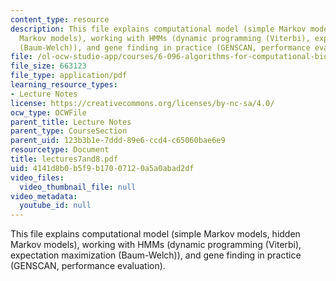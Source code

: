 ```yaml
---
content_type: resource
description: This file explains computational model (simple Markov models, hidden
  Markov models), working with HMMs (dynamic programming (Viterbi), expectation maximization
  (Baum-Welch)), and gene finding in practice (GENSCAN, performance evaluation).
file: /ol-ocw-studio-app/courses/6-096-algorithms-for-computational-biology-spring-2005/4141d8b0b5f9b17007120a5a0abad2df_lectures7and8.pdf
file_size: 663123
file_type: application/pdf
learning_resource_types:
- Lecture Notes
license: https://creativecommons.org/licenses/by-nc-sa/4.0/
ocw_type: OCWFile
parent_title: Lecture Notes
parent_type: CourseSection
parent_uid: 123b3b1e-7ddd-89e6-ccd4-c65060bae6e9
resourcetype: Document
title: lectures7and8.pdf
uid: 4141d8b0-b5f9-b170-0712-0a5a0abad2df
video_files:
  video_thumbnail_file: null
video_metadata:
  youtube_id: null
---
```

This file explains computational model (simple Markov models, hidden Markov models), working with HMMs (dynamic programming (Viterbi), expectation maximization (Baum-Welch)), and gene finding in practice (GENSCAN, performance evaluation).